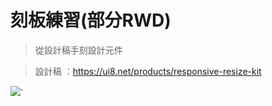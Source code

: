 # 刻板練習(部分RWD)

> 從設計稿手刻設計元件

> 設計稿 ：https://ui8.net/products/responsive-resize-kit

![](https://images.ui8.net/uploads/shot1_1541111669852.png)`